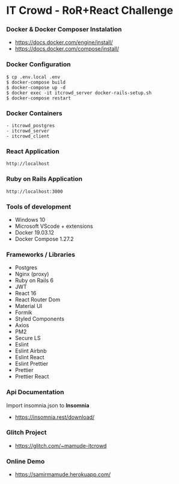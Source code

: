 # IT Crowd - RoR+React Challenge

### Docker & Docker Composer Instalation

- https://docs.docker.com/engine/install/
- https://docs.docker.com/compose/install/

### Docker Configuration

```
$ cp .env.local .env
$ docker-compose build
$ docker-compose up -d
$ docker exec -it itcrowd_server docker-rails-setup.sh
$ docker-compose restart
```

### Docker Containers

```
- itcrowd_postgres
- itcrowd_server
- itcrowd_client
```

### React Application

```
http://localhost
```

### Ruby on Rails Application

```
http://localhost:3000
```

### Tools of development

- Windows 10
- Microsoft VScode + extensions
- Docker 19.03.12
- Docker Compose 1.27.2

### Frameworks / Libraries

- Postgres
- Nginx (proxy)
- Ruby on Rails 6
- JWT
- React 16
- React Router Dom
- Material UI
- Formik
- Styled Components
- Axios
- PM2
- Secure LS
- Eslint
- Eslint Airbnb
- Eslint React
- Eslint Prettier
- Prettier
- Prettier React

### Api Documentation

Import insomnia.json to **Insomnia**

- https://insomnia.rest/download/

### Glitch Project

- https://glitch.com/~mamude-itcrowd

### Online Demo

- https://samirmamude.herokuapp.com/

